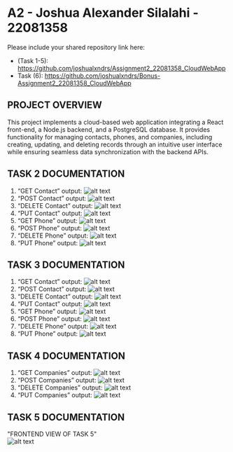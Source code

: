 # A2 - Joshua Alexander Silalahi - 22081358

Please include your shared repository link here: 
- (Task 1-5): https://github.com/joshualxndrs/Assignment2_22081358_CloudWebApp
- Task (6): https://github.com/joshualxndrs/Bonus-Assignment2_22081358_CloudWebApp 

## PROJECT OVERVIEW
This project implements a cloud-based web application integrating a React front-end, a Node.js backend, and a PostgreSQL database. It provides functionality for managing contacts, phones, and companies, including creating, updating, and deleting records through an intuitive user interface while ensuring seamless data synchronization with the backend APIs.

## TASK 2 DOCUMENTATION
1. “GET Contact” output:
![alt text](https://github.com/joshualxndrs/Assignment2_22081358_CloudWebApp/blob/main/TASK_2/GET_CONTACTS.png)
2. “POST Contact” output:
![alt text](https://github.com/joshualxndrs/Assignment2_22081358_CloudWebApp/blob/main/TASK_2/POST_CONTACTS.png)
3. “DELETE Contact” output:
![alt text](https://github.com/joshualxndrs/Assignment2_22081358_CloudWebApp/blob/main/TASK_2/DELETE_CONTACTS.png)
4. “PUT Contact” output:
![alt text](https://github.com/joshualxndrs/Assignment2_22081358_CloudWebApp/blob/main/TASK_2/PUT_CONTACT.png)
5. “GET Phone” output:
![alt text](https://github.com/joshualxndrs/Assignment2_22081358_CloudWebApp/blob/main/TASK_2/GET_PHONES.png)
6. “POST Phone” output:
![alt text](https://github.com/joshualxndrs/Assignment2_22081358_CloudWebApp/blob/main/TASK_2/POST_PHONES.png)
7. “DELETE Phone” output:
![alt text](https://github.com/joshualxndrs/Assignment2_22081358_CloudWebApp/blob/main/TASK_2/DELETE_PHONES.png)
8. “PUT Phone” output:
![alt text](https://github.com/joshualxndrs/Assignment2_22081358_CloudWebApp/blob/main/TASK_2/PUT_PHONES.png)

## TASK 3 DOCUMENTATION
1. “GET Contact” output:
![alt text](https://github.com/joshualxndrs/Assignment2_22081358_CloudWebApp/blob/main/TASK_3/GET_CONTACTS.png)
2. “POST Contact” output:
![alt text](https://github.com/joshualxndrs/Assignment2_22081358_CloudWebApp/blob/main/TASK_3/POST_CONTACTS.png)
3. “DELETE Contact” output:
![alt text](https://github.com/joshualxndrs/Assignment2_22081358_CloudWebApp/blob/main/TASK_3/DELETE_CONTACTS.png)
4. “PUT Contact” output:
![alt text](https://github.com/joshualxndrs/Assignment2_22081358_CloudWebApp/blob/main/TASK_3/PUT_CONTACTS.png)
5. “GET Phone” output:
![alt text](https://github.com/joshualxndrs/Assignment2_22081358_CloudWebApp/blob/main/TASK_3/GET_PHONES.png)
6. “POST Phone” output:
![alt text](https://github.com/joshualxndrs/Assignment2_22081358_CloudWebApp/blob/main/TASK_3/POST_PHONES.png)
7. “DELETE Phone” output:
![alt text](https://github.com/joshualxndrs/Assignment2_22081358_CloudWebApp/blob/main/TASK_3/DELETE_PHONES.png)
8. “PUT Phone” output:
![alt text](https://github.com/joshualxndrs/Assignment2_22081358_CloudWebApp/blob/main/TASK_3/PUT_PHONES.png)

## TASK 4 DOCUMENTATION
1. “GET Companies” output:
![alt text](https://github.com/joshualxndrs/Assignment2_22081358_CloudWebApp/blob/main/TASK_4/GET_COMPANIES.png)
2. “POST Companies” output:
![alt text](https://github.com/joshualxndrs/Assignment2_22081358_CloudWebApp/blob/main/TASK_4/POST_COMPANIES.png)
3. “DELETE Companies” output:
![alt text](https://github.com/joshualxndrs/Assignment2_22081358_CloudWebApp/blob/main/TASK_4/DELETE_COMPANIES.png)
4. “PUT Companies” output:
![alt text](https://github.com/joshualxndrs/Assignment2_22081358_CloudWebApp/blob/main/TASK_4/PUT_COMPANIES.png)

## TASK 5 DOCUMENTATION
"FRONTEND VIEW OF TASK 5"
<br>
![alt text](https://github.com/joshualxndrs/Assignment2_22081358_CloudWebApp/blob/main/TASK_5/FRONTEND_TASK5.png)
